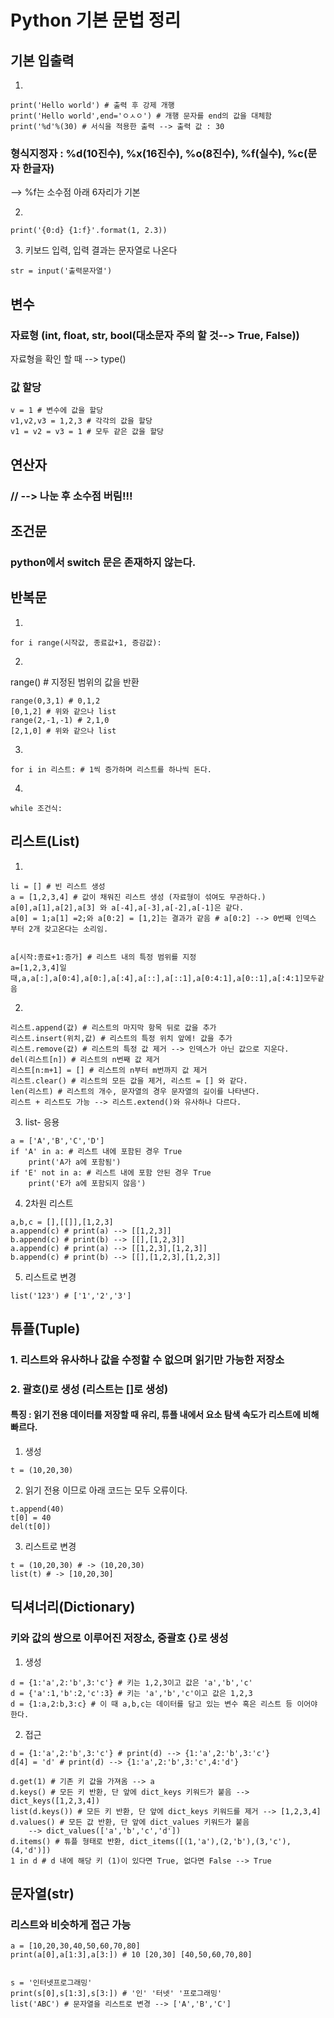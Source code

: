 # Python 기본 문법 정리

## 기본 입출력
1.
```
print('Hello world') # 출력 후 강제 개행
print('Hello world',end='ㅇㅅㅇ') # 개행 문자를 end의 값을 대체함
print('%d'%(30) # 서식을 적용한 출력 --> 출력 값 : 30
```

### 형식지정자 : %d(10진수), %x(16진수), %o(8진수), %f(실수), %c(문자 한글자)
--> %f는 소수점 아래 6자리가 기본


2.
```
print('{0:d} {1:f}'.format(1, 2.3))
```

3. 키보드 입력, 입력 결과는 문자열로 나온다
```
str = input('출력문자열')
```

## 변수
### 자료형 (int, float, str, bool(대소문자 주의 할 것--> True, False))
자료형을 확인 할 때 --> type()
### 값 할당
```
v = 1 # 변수에 값을 할당
v1,v2,v3 = 1,2,3 # 각각의 값을 할당
v1 = v2 = v3 = 1 # 모두 같은 값을 할당
```
## 연산자
### // --> 나눈 후 소수점 버림!!!

## 조건문
### python에서 switch 문은 존재하지 않는다.

## 반복문

1.
```
for i range(시작값, 종료값+1, 증감값):
```

2.
range() # 지정된 범위의 값을 반환
```
range(0,3,1) # 0,1,2
[0,1,2] # 위와 같으나 list
range(2,-1,-1) # 2,1,0
[2,1,0] # 위와 같으나 list
```

3.
```
for i in 리스트: # 1씩 증가하며 리스트를 하나씩 돈다.
```

4.
```
while 조건식:
```

## 리스트(List)

1.
```
li = [] # 빈 리스트 생성
a = [1,2,3,4] # 값이 채워진 리스트 생성 (자료형이 섞여도 무관하다.)
a[0],a[1],a[2],a[3] 와 a[-4],a[-3],a[-2],a[-1]은 같다.
a[0] = 1;a[1] =2;와 a[0:2] = [1,2]는 결과가 같음 # a[0:2] --> 0번째 인덱스 부터 2개 갖고온다는 소리임.


a[시작:종료+1:증가] # 리스트 내의 특정 범위를 지정
a=[1,2,3,4]일때,a,a[:],a[0:4],a[0:],a[:4],a[::],a[::1],a[0:4:1],a[0::1],a[:4:1]모두같음
```

2.
```
리스트.append(값) # 리스트의 마지막 항목 뒤로 값을 추가
리스트.insert(위치,값) # 리스트의 특정 위치 앞에! 값을 추가
리스트.remove(값) # 리스트의 특정 값 제거 --> 인덱스가 아닌 값으로 지운다.
del(리스트[n]) # 리스트의 n번째 값 제거
리스트[n:m+1] = [] # 리스트의 n부터 m번까지 값 제거
리스트.clear() # 리스트의 모든 값을 제거, 리스트 = [] 와 같다.
len(리스트) # 리스트의 개수, 문자열의 경우 문자열의 길이를 나타낸다.
리스트 + 리스트도 가능 --> 리스트.extend()와 유사하나 다르다.
```

3. list- 응용
```
a = ['A','B','C','D']
if 'A' in a: # 리스트 내에 포함된 경우 True
    print('A가 a에 포함됨')
if 'E' not in a: # 리스트 내에 포함 안된 경우 True
    print('E가 a에 포함되지 않음')
```

4. 2차원 리스트
```
a,b,c = [],[[]],[1,2,3]
a.append(c) # print(a) --> [[1,2,3]]
b.append(c) # print(b) --> [[],[1,2,3]]
a.append(c) # print(a) --> [[1,2,3],[1,2,3]]
b.append(c) # print(b) --> [[],[1,2,3],[1,2,3]]
```

5. 리스트로 변경
```
list('123') # ['1','2','3']
```


## 튜플(Tuple)
### 1. 리스트와 유사하나 값을 수정할 수 없으며 읽기만 가능한 저장소
### 2. 괄호()로 생성 (리스트는 []로 생성)
#### 특징 : 읽기 전용 데이터를 저장할 때 유리, 튜플 내에서 요소 탐색 속도가 리스트에 비해 빠르다.

1. 생성
```
t = (10,20,30)
```

2. 읽기 전용 이므로 아래 코드는 모두 오류이다.
```
t.append(40)
t[0] = 40
del(t[0])
```

3. 리스트로 변경
```
t = (10,20,30) # -> (10,20,30)
list(t) # -> [10,20,30]
```

## 딕셔너리(Dictionary)
### 키와 값의 쌍으로 이루어진 저장소, 중괄호 {}로 생성

1. 생성
```
d = {1:'a',2:'b',3:'c'} # 키는 1,2,3이고 값은 'a','b','c'
d = {'a':1,'b':2,'c':3} # 키는 'a','b','c'이고 값은 1,2,3
d = {1:a,2:b,3:c} # 이 때 a,b,c는 데이터를 담고 있는 변수 혹은 리스트 등 이어야 한다.
```
2. 접근
```
d = {1:'a',2:'b',3:'c'} # print(d) --> {1:'a',2:'b',3:'c'}
d[4] = 'd' # print(d) --> {1:'a',2:'b',3:'c',4:'d'}

d.get(1) # 기존 키 값을 가져옴 --> a
d.keys() # 모든 키 반환, 단 앞에 dict_keys 키워드가 붙음 --> dict_keys([1,2,3,4])
list(d.keys()) # 모든 키 반환, 단 앞에 dict_keys 키워드를 제거 --> [1,2,3,4]
d.values() # 모든 값 반환, 단 앞에 dict_values 키워드가 붙음
    --> dict_values(['a','b','c','d'])
d.items() # 튜플 형태로 반환, dict_items([(1,'a'),(2,'b'),(3,'c'),(4,'d')])
1 in d # d 내에 해당 키 (1)이 있다면 True, 없다면 False --> True
```


## 문자열(str)
### 리스트와 비슷하게 접근 가능

```
a = [10,20,30,40,50,60,70,80]
print(a[0],a[1:3],a[3:]) # 10 [20,30] [40,50,60,70,80]


s = '인터넷프로그래밍'
print(s[0],s[1:3],s[3:]) # '인' '터넷' '프로그래밍'
list('ABC') # 문자열을 리스트로 변경 --> ['A','B','C']
```


